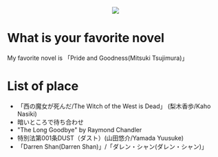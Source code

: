 <p align="center">
  <img src="https://github.com/user-attachments/assets/67e46a6f-4034-468a-9d38-c8992b0d3e66" >
</p>

# What is your favorite novel
My favorite novel is 「Pride and Goodness(Mitsuki Tsujimura)」

# List of place
- 「西の魔女が死んだ/The Witch of the West is Dead」 (梨木香歩/Kaho Nasiki)
- 暗いところで待ち合わせ
- "The Long Goodbye" by Raymond Chandler
- 特別法第001条DUST（ダスト）(山田悠介/Yamada Yuusuke)
- 「Darren Shan(Darren Shan)」/「ダレン・シャン(ダレン・シャン)」


